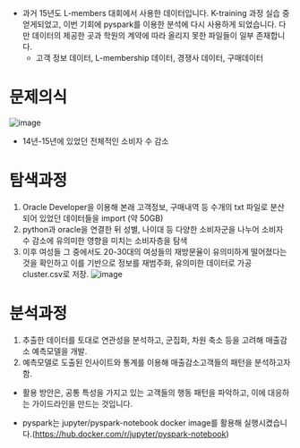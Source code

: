 - 과거 15년도 L-members 대회에서 사용한 데이터입니다. K-training 과정 실습 중 얻게되었고, 이번 기회에 pyspark를 이용한 분석에 다시 사용하게 되었습니다. 다만 데이터의 제공한 곳과 학원의 계약에 따라 올리지 못한 파일들이 일부 존재합니다. 
  - 고객 정보 데이터, L-membership 데이터, 경쟁사 데이터, 구매데이터

# 문제의식                                                                                                                                                                                                                                             
![image](https://user-images.githubusercontent.com/76681523/210190286-e0b14c52-8293-45a3-96ac-72219a00c143.png)
- 14년-15년에 있었던 전체적인 소비자 수 감소

# 탐색과정
1. Oracle Developer을 이용해 본래 고객정보, 구매내역 등 수개의 txt 파일로 분산되어 있었던 데이터들을 import (약 50GB)
2. python과 oracle을 연결한 뒤 성별, 나이대 등 다양한 소비자군을 나누어 소비자 수 감소에 유의미한 영향을 미치는 소비자층을 탐색
3. 이후 여성들 그 중에서도 20-30대의 여성들의 재방문율이 유의미하게 떨어졌다는 것을 확인하고 이를 기반으로 정보를 재범주화, 유의미한 데이터로 가공 cluster.csv로 저장.
![image](https://user-images.githubusercontent.com/76681523/210190595-d7d7fd30-6795-43f7-980e-28d1331f3a31.png)

# 분석과정
1. 추출한 데이터를 토대로 연관성을 분석하고, 군집화, 차원 축소 등을 고려해 매출감소 예측모델을 개발.
2. 예측모델로 도출된 인사이트와 통계를 이용해 매출감소고객들의 패턴을 분석하고자 함.

- 활용 방안은, 공통 특성을 가지고 있는 고객들의 행동 패턴을 파악하고, 이에 대응하는 가이드라인을 만드는 것입니다. 



- pyspark는 jupyter/pyspark-notebook docker image를 활용해 실행시켰습니다.(https://hub.docker.com/r/jupyter/pyspark-notebook)
